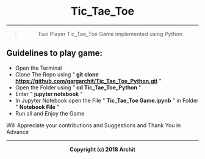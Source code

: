 <h1 align = center> Tic_Tae_Toe </h1>

---

> <p align = center> Two Player Tic_Tae_Toe Game implemented using Python </p>

## Guidelines to play game:

- Open the Terminal
- Clone The Repo using "<b> git clone https://github.com/gargarchit/Tic_Tae_Toe_Python.git</b> "
- Open the Folder using "<b> cd Tic_Tae_Toe_Python </b>"
- Enter " <b>jupyter notebook</b> "
- In Jupyter Notebook open the File " <b>Tic_Tae_Toe Game.ipynb</b> " in Folder " <b>Notebook File</b> "
- Run all and Enjoy the Game

Will Appreciate your contributions and Suggestions and Thank You in Advance

---

<p align = center><b>Copyright (c) 2018 Archit</b> </p>
